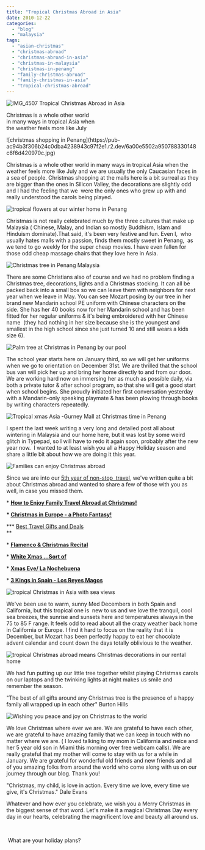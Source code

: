 ```yaml
---
title: "Tropical Christmas Abroad in Asia"
date: 2010-12-22
categories: 
  - "blog"
  - "malaysia"
tags: 
  - "asian-christmas"
  - "christmas-abroad"
  - "christmas-abroad-in-asia"
  - "christmas-in-malaysia"
  - "christmas-in-penang"
  - "family-christmas-abroad"
  - "family-christmas-in-asia"
  - "tropical-christmas-abroad"
---
```


![IMG_4507](https://pub-ac94b3f306b24c0dba4238943c97f2e1.r2.dev/6a00e5502a950788330148c6f6d390970c.jpg) Tropical Christmas Abroad in Asia  

Christmas is a whole other world  
in many ways in tropical Asia when  
the weather feels more like July

<!--more--> ![christmas shopping in Penang](https://pub-ac94b3f306b24c0dba4238943c97f2e1.r2.dev/6a00e5502a950788330148c6f6d420970c.jpg)

Christmas is a whole other world in many ways in tropical Asia when the weather feels more like July and we are usually the only Caucasian faces in a sea of people. Christmas shopping at the malls here is a bit surreal as they are bigger than the ones in Silicon Valley, the decorations are slightly odd and I had the feeling that we  were the only ones who grew up with and really understood the carols being played.

![tropical flowers at our winter home in Penang](https://pub-ac94b3f306b24c0dba4238943c97f2e1.r2.dev/6a00e5502a950788330147e0ed9bf3970b.jpg)

Christmas is not really celebrated much by the three cultures that make up Malaysia ( Chinese, Malay, and Indian so mostly Buddhism, Islam and Hinduism dominate).That said, it's been very festive and fun. Even I,  who usually hates malls with a passion, finds them mostly sweet in Penang,  as we tend to go weekly for the super cheap movies. I have even fallen for those odd cheap massage chairs that they love here in Asia.

![Christmas tree in Penang Malaysia](https://pub-ac94b3f306b24c0dba4238943c97f2e1.r2.dev/6a00e5502a950788330147e0ece73b970b.jpg)

There are some Christians also of course and we had no problem finding a Christmas tree, decorations, lights and a Christmas stocking. It can all be packed back into a small box so we can leave them with neighbors for next year when we leave in May. You can see Mozart posing by our tree in her brand new Mandarin school PE uniform with Chinese characters on the side. She has her 40 books now for her Mandarin school and has been fitted for her regular uniforms & it's being embroidered with her Chinese name  (they had nothing in her size because she is the youngest and smallest in the high school since she just turned 10 and still wears a kids size 6).

![Palm tree at Christmas in Penang by our pool](https://pub-ac94b3f306b24c0dba4238943c97f2e1.r2.dev/6a00e5502a950788330147e0ed94b9970b.jpg)

The school year starts here on January third, so we will get her uniforms when we go to orientation on December 31st. We are thrilled that the school bus van will pick her up and bring her home directly to and from our door. We are working hard now on immersing her as much as possible daily, via both a private tutor & after school program, so that she will get a good start when school begins. She proudly initiated her first conversation yesterday with a Mandarin-only speaking playmate & has been plowing through books by writing characters repeatedly.

![Tropical xmas Asia -Gurney Mall at Christmas time in Penang](https://pub-ac94b3f306b24c0dba4238943c97f2e1.r2.dev/6a00e5502a950788330147e0ecf47c970b.jpg)

I spent the last week writing a very long and detailed post all about wintering in Malaysia and our home here, but it was lost by some weird glitch in Typepad, so I will have to redo it again soon, probably after the new year now.  I wanted to at least wish you all a Happy Holiday season and share a little bit about how we are doing it this year.

![Families can enjoy Christmas abroad](https://pub-ac94b3f306b24c0dba4238943c97f2e1.r2.dev/6a00e5502a950788330147e0ed1186970b.jpg)

Since we are into our [5th year of non-stop  travel](https://pub-ac94b3f306b24c0dba4238943c97f2e1.r2.dev/2010/09/8-reasons-for-a-family-world-trip-international-vacations-holidays-abroad-longterm-travel-rtw.html "5th year of non-stop travel"), we've written quite a bit about Christmas abroad and wanted to share a few of those with you as well, in case you missed them. 

\* [**How to Enjoy Family Travel Abroad at Christmas!**](https://pub-ac94b3f306b24c0dba4238943c97f2e1.r2.dev/2009/12/how-to-enjoy-family-travel-abroad-at-christmas-digital-nomad-4hww-extended-travel-holidays.html "how to enjoy family travel abroad at Christmas")

**\* [Christmas in Europe - a Photo Fantasy!](https://pub-ac94b3f306b24c0dba4238943c97f2e1.r2.dev/2009/12/christmas-in-europe-a-photo-fantasy-germany-xmas-markets-uk-scandinavia-nordic-holiday.html "Christmas in europe a photo fantasy")**

**\* [Best Travel Gifts and Deals](https://pub-ac94b3f306b24c0dba4238943c97f2e1.r2.dev/2010/11/cyber-monday-best-travel-gifts-and-deals-black-friday-christmas-sales-discounts-bargains.html "best travel gifts and deals")  
**

\* **[Flamenco & Christmas Recital](https://pub-ac94b3f306b24c0dba4238943c97f2e1.r2.dev/2006/12/flamenco-christ.html "flamenco & christmas recital")**

\* **[White Xmas ...Sort of](https://pub-ac94b3f306b24c0dba4238943c97f2e1.r2.dev/2007/01/white-xmas-sort.html "white xmas sort of")**

\* **[Xmas Eve/ La Nochebuena](https://pub-ac94b3f306b24c0dba4238943c97f2e1.r2.dev/2006/12/xmas-evela-noch.html "xmas eve la nochebuena")**

\* **[3 Kings in Spain - Los Reyes Magos](https://pub-ac94b3f306b24c0dba4238943c97f2e1.r2.dev/2010/01/3-kings-in-spain-andalusia-festival-tradition-white-village-christmas-epiphany-12th-night.html "3 kings in spain los reyes magos")**

![tropical Christmas in Asia with sea views](https://pub-ac94b3f306b24c0dba4238943c97f2e1.r2.dev/6a00e5502a950788330147e0ed1c43970b.jpg)

We've been use to warm, sunny Med Decembers in both Spain and California, but this tropical one is  new to us and we love the tranquil, cool sea breezes, the sunrise and sunsets here and temperatures always in the 75 to 85 F range. It feels odd to read about all the crazy weather back home in California or Europe. I find it hard to focus on the reality that it is December, but Mozart has been perfectly happy to eat her chocolate advent calendar and count down the days totally oblivious to the weather.

![tropical Christmas abroad means Christmas decorations in our rental home](https://pub-ac94b3f306b24c0dba4238943c97f2e1.r2.dev/6a00e5502a950788330147e0ed2876970b.jpg)

We had fun putting up our little tree together whilst playing Christmas carols on our laptops and the twinking lights at night makes us smile and remember the season.

"The best of all gifts around any Christmas tree is the presence of a happy family all wrapped up in each other" Burton Hills

![Wishing you peace and joy on Christmas to the world](https://pub-ac94b3f306b24c0dba4238943c97f2e1.r2.dev/6a00e5502a950788330147e0ed3b0e970b.jpg)

We love Christmas where ever we are. We are grateful to have each other, we are grateful to have amazing family that we can keep in touch with no matter where we are. ( I loved talking to my mom in California and neice and her 5 year old son in Miami this morning over free webcam calls). We are really grateful that my mother will come to stay with us for a while in January. We are grateful for wonderful old friends and new friends and all of you amazing folks from around the world who come along with us on our journey through our blog. Thank you!

"Christmas, my child, is love in action. Every time we love, every time we give, it's Christmas." Dale Evans

Whatever and how ever you celebrate, we wish you a Merry Christmas in the biggest sense of that word. Let's make it a magical Christmas Day every day in our hearts, celebrating the magnificent love and beauty all around us.

      

 What are your holiday plans?
